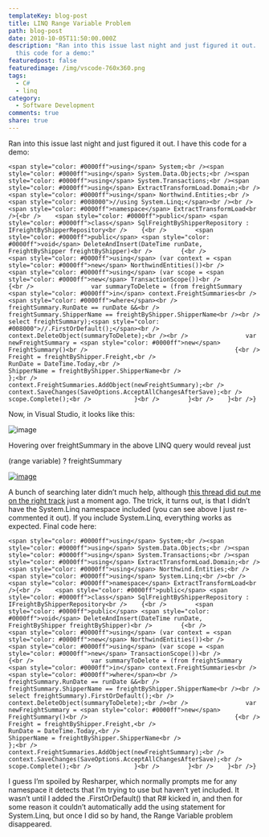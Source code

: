 ```yaml
---
templateKey: blog-post
title: LINQ Range Variable Problem
path: blog-post
date: 2010-10-05T11:50:00.000Z
description: "Ran into this issue last night and just figured it out.  I have
  this code for a demo:"
featuredpost: false
featuredimage: /img/vscode-760x360.png
tags:
  - C#
  - linq
category:
  - Software Development
comments: true
share: true
---
```

Ran into this issue last night and just figured it out. I have this code for a demo:

```
<span style="color: #0000ff">using</span> System;<br /><span style="color: #0000ff">using</span> System.Data.Objects;<br /><span style="color: #0000ff">using</span> System.Transactions;<br /><span style="color: #0000ff">using</span> ExtractTransformLoad.Domain;<br /><span style="color: #0000ff">using</span> Northwind.Entities;<br /><span style="color: #008000">//using System.Linq;</span><br /><br /><span style="color: #0000ff">namespace</span> ExtractTransformLoad<br />{<br />    <span style="color: #0000ff">public</span> <span style="color: #0000ff">class</span> SqlFreightByShipperRepository : IFreightByShipperRepository<br />    {<br />        <span style="color: #0000ff">public</span> <span style="color: #0000ff">void</span> DeleteAndInsert(DateTime runDate, FreightByShipper freightByShipper)<br />        {<br />            <span style="color: #0000ff">using</span> (var context = <span style="color: #0000ff">new</span> NorthwindEntities())<br />            <span style="color: #0000ff">using</span> (var scope = <span style="color: #0000ff">new</span> TransactionScope())<br />            {<br />                var summaryToDelete = (from freightSummary <span style="color: #0000ff">in</span> context.FreightSummaries<br />                                       <span style="color: #0000ff">where</span><br />                                           freightSummary.RunDate == runDate &&<br />                                           freightSummary.ShipperName == freightByShipper.ShipperName<br /><br />                                       select freightSummary);<span style="color: #008000">//.FirstOrDefault();</span><br />                context.DeleteObject(summaryToDelete);<br /><br />                var newFreightSummary = <span style="color: #0000ff">new</span> FreightSummary()<br />                                         {<br />                                             Freight = freightByShipper.Freight,<br />                                             RunDate = DateTime.Today,<br />                                             ShipperName = freightByShipper.ShipperName<br />                                         };<br />                context.FreightSummaries.AddObject(newFreightSummary);<br />                context.SaveChanges(SaveOptions.AcceptAllChangesAfterSave);<br />                scope.Complete();<br />            }<br />        }<br />    }<br />}
```

Now, in Visual Studio, it looks like this:

![image](<> "image")

Hovering over freightSummary in the above LINQ query would reveal just

(range variable) ? freightSummary

[![image](<> "image")](http://stevesmithblog.com/files/media/image/WindowsLiveWriter/LINQRangeVariableProblem_7646/image_5.png)

A bunch of searching later didn’t much help, although [this thread did put me on the right track](http://social.msdn.microsoft.com/Forums/en-US/adodotnetentityframework/thread/294673ca-2d16-4212-9f0d-ddc41ad8689f) just a moment ago. The trick, it turns out, is that I didn’t have the System.Linq namespace included (you can see above I just re-commented it out). If you include System.Linq, everything works as expected. Final code here:

```
<span style="color: #0000ff">using</span> System;<br /><span style="color: #0000ff">using</span> System.Data.Objects;<br /><span style="color: #0000ff">using</span> System.Transactions;<br /><span style="color: #0000ff">using</span> ExtractTransformLoad.Domain;<br /><span style="color: #0000ff">using</span> Northwind.Entities;<br /><span style="color: #0000ff">using</span> System.Linq;<br /><br /><span style="color: #0000ff">namespace</span> ExtractTransformLoad<br />{<br />    <span style="color: #0000ff">public</span> <span style="color: #0000ff">class</span> SqlFreightByShipperRepository : IFreightByShipperRepository<br />    {<br />        <span style="color: #0000ff">public</span> <span style="color: #0000ff">void</span> DeleteAndInsert(DateTime runDate, FreightByShipper freightByShipper)<br />        {<br />            <span style="color: #0000ff">using</span> (var context = <span style="color: #0000ff">new</span> NorthwindEntities())<br />            <span style="color: #0000ff">using</span> (var scope = <span style="color: #0000ff">new</span> TransactionScope())<br />            {<br />                var summaryToDelete = (from freightSummary <span style="color: #0000ff">in</span> context.FreightSummaries<br />                                       <span style="color: #0000ff">where</span><br />                                           freightSummary.RunDate == runDate &&<br />                                           freightSummary.ShipperName == freightByShipper.ShipperName<br /><br />                                       select freightSummary).FirstOrDefault();<br />                context.DeleteObject(summaryToDelete);<br /><br />                var newFreightSummary = <span style="color: #0000ff">new</span> FreightSummary()<br />                                         {<br />                                             Freight = freightByShipper.Freight,<br />                                             RunDate = DateTime.Today,<br />                                             ShipperName = freightByShipper.ShipperName<br />                                         };<br />                context.FreightSummaries.AddObject(newFreightSummary);<br />                context.SaveChanges(SaveOptions.AcceptAllChangesAfterSave);<br />                scope.Complete();<br />            }<br />        }<br />    }<br />}
```

I guess I’m spoiled by Resharper, which normally prompts me for any namespace it detects that I’m trying to use but haven’t yet included. It wasn’t until I added the .FirstOrDefault() that R# kicked in, and then for some reason it couldn’t automatically add the using statement for System.Linq, but once I did so by hand, the Range Variable problem disappeared.